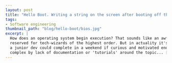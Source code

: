 ```yaml
---
layout: post
title: "Hello Boot. Writing a string on the screen after booting off the B.I.O.S."
tags:
- Software engineering
thumbnail_path: "blog/hello-boot/bios.jpg"
excerpt: |
  How does an operating system begin execution? That sounds like an awfully complicated question, 
  reserved for tech-wizards of the highest order. But in actuality it's a fairly simple exercise
  a junior dev could complete in a weekend if curious and motivated enough to do so. It's only made 
  complex by lack of documentation or 'tutorials' around the topic... [To be continued] 
---
```


